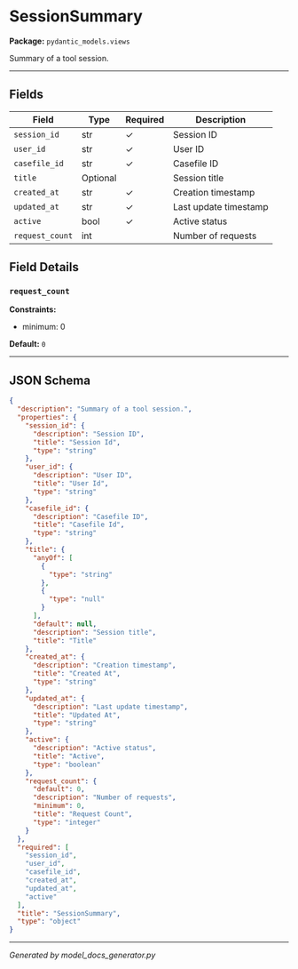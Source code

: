 # SessionSummary

**Package:** `pydantic_models.views`

Summary of a tool session.

---

## Fields

| Field | Type | Required | Description |
|-------|------|----------|-------------|
| `session_id` | str | ✓ | Session ID |
| `user_id` | str | ✓ | User ID |
| `casefile_id` | str | ✓ | Casefile ID |
| `title` | Optional |  | Session title |
| `created_at` | str | ✓ | Creation timestamp |
| `updated_at` | str | ✓ | Last update timestamp |
| `active` | bool | ✓ | Active status |
| `request_count` | int |  | Number of requests |

## Field Details

### `request_count`

**Constraints:**
- minimum: 0

**Default:** `0`

---

## JSON Schema

```json
{
  "description": "Summary of a tool session.",
  "properties": {
    "session_id": {
      "description": "Session ID",
      "title": "Session Id",
      "type": "string"
    },
    "user_id": {
      "description": "User ID",
      "title": "User Id",
      "type": "string"
    },
    "casefile_id": {
      "description": "Casefile ID",
      "title": "Casefile Id",
      "type": "string"
    },
    "title": {
      "anyOf": [
        {
          "type": "string"
        },
        {
          "type": "null"
        }
      ],
      "default": null,
      "description": "Session title",
      "title": "Title"
    },
    "created_at": {
      "description": "Creation timestamp",
      "title": "Created At",
      "type": "string"
    },
    "updated_at": {
      "description": "Last update timestamp",
      "title": "Updated At",
      "type": "string"
    },
    "active": {
      "description": "Active status",
      "title": "Active",
      "type": "boolean"
    },
    "request_count": {
      "default": 0,
      "description": "Number of requests",
      "minimum": 0,
      "title": "Request Count",
      "type": "integer"
    }
  },
  "required": [
    "session_id",
    "user_id",
    "casefile_id",
    "created_at",
    "updated_at",
    "active"
  ],
  "title": "SessionSummary",
  "type": "object"
}
```

---

*Generated by model_docs_generator.py*
